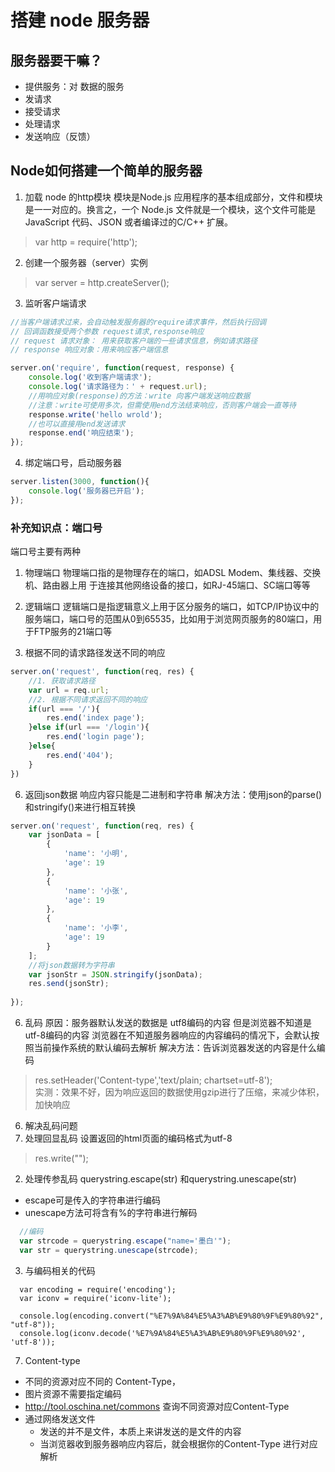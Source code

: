 # 搭建 node 服务器  

## 服务器要干嘛？
  * 提供服务：对 数据的服务
  * 发请求
  * 接受请求
  * 处理请求
  * 发送响应（反馈）  

## Node如何搭建一个简单的服务器

1. 加载 node 的http模块
模块是Node.js 应用程序的基本组成部分，文件和模块是一一对应的。换言之，一个 Node.js 文件就是一个模块，这个文件可能是JavaScript 代码、JSON 或者编译过的C/C++ 扩展。  

> var http = require('http');   
2. 创建一个服务器（server）实例  
> var server = http.createServer();    
3. 监听客户端请求
```javascript
//当客户端请求过来，会自动触发服务器的require请求事件，然后执行回调
// 回调函数接受两个参数 request请求,response响应
// request 请求对象： 用来获取客户端的一些请求信息，例如请求路径
// response 响应对象：用来响应客户端信息

server.on('require', function(request, response) {
    console.log('收到客户端请求');
    console.log('请求路径为：' + request.url);
    //用响应对象(response)的方法：write 向客户端发送响应数据
    //注意：write可使用多次，但需使用end方法结束响应，否则客户端会一直等待
    response.write('hello wrold');
    //也可以直接用end发送请求
    response.end('响应结束');
});
```
4. 绑定端口号，启动服务器  

```javascript
server.listen(3000, function(){
    console.log('服务器已开启');
});
```  
### 补充知识点：端口号    
端口号主要有两种
1. 物理端口
   物理端口指的是物理存在的端口，如ADSL Modem、集线器、交换机、路由器上用 于连接其他网络设备的接口，如RJ-45端口、SC端口等等
2. 逻辑端口
   逻辑端口是指逻辑意义上用于区分服务的端口，如TCP/IP协议中的服务端口，端口号的范围从0到65535，比如用于浏览网页服务的80端口，用于FTP服务的21端口等

5. 根据不同的请求路径发送不同的响应

```javascript
server.on('request', function(req, res) {
    //1. 获取请求路径
    var url = req.url;
    //2. 根据不同请求返回不同的响应
    if(url === '/'){
        res.end('index page');
    }else if(url === '/login'){
        res.end('login page');
    }else{
        res.end('404');
    }
})
``` 
6. 返回json数据
   响应内容只能是二进制和字符串
   解决方法：使用json的parse()和stringify()来进行相互转换

```javascript
server.on('request', function(req, res) {
    var jsonData = [
        {
            'name': '小明',
            'age': 19
        },
        {
            'name': '小张',
            'age': 19
        },
        {
            'name': '小李',
            'age': 19
        }
    ];
    //将json数据转为字符串
    var jsonStr = JSON.stringify(jsonData);
    res.send(jsonStr);
    
});
``` 
6. 乱码
原因：服务器默认发送的数据是 utf8编码的内容
        但是浏览器不知道是utf-8编码的内容
        浏览器在不知道服务器响应的内容编码的情况下，会默认按照当前操作系统的默认编码去解析
解决方法：告诉浏览器发送的内容是什么编码
> res.setHeader('Content-type','text/plain; chartset=utf-8');  
实测：效果不好，因为响应返回的数据使用gzip进行了压缩，来减少体积，加快响应


6. 解决乱码问题  
  1. 处理回显乱码 
  设置返回的html页面的编码格式为utf-8
  > res.write("<head><meta charset='utf-8'></head>");   
  2. 处理传参乱码
  querystring.escape(str) 和querystring.unescape(str)   
  * escape可是传入的字符串进行编码    
  * unescape方法可将含有%的字符串进行解码  

  ``` javascript
    //编码
    var strcode = querystring.escape("name='墨白'");
    var str = querystring.unescape(strcode);

  ```
  3. 与编码相关的代码
  ```javscript
    var encoding = require('encoding');
    var iconv = require('iconv-lite');

    console.log(encoding.convert("%E7%9A%84%E5%A3%AB%E9%80%9F%E9%80%92", "utf-8"));
    console.log(iconv.decode('%E7%9A%84%E5%A3%AB%E9%80%9F%E9%80%92', 'utf-8'));
  ```
 
7. Content-type 
* 不同的资源对应不同的 Content-Type，
* 图片资源不需要指定编码
* http://tool.oschina.net/commons  查询不同资源对应Content-Type 
* 通过网络发送文件
  - 发送的并不是文件，本质上来讲发送的是文件的内容
  - 当浏览器收到服务器响应内容后，就会根据你的Content-Type 进行对应解析
